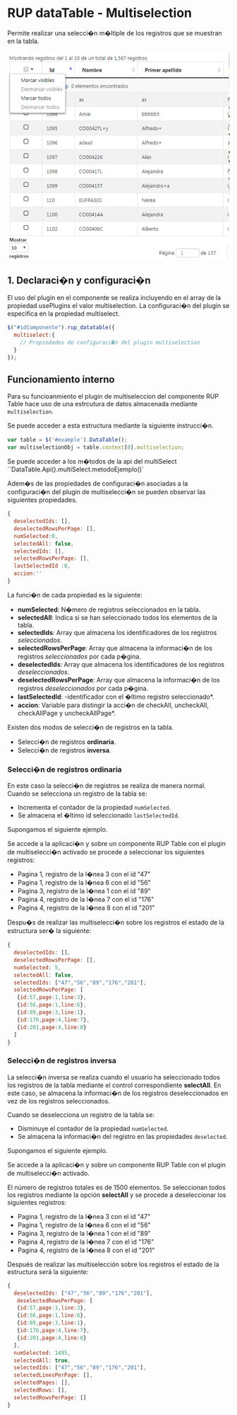 # RUP dataTable - Multiselection

Permite realizar una selecci�n m�ltiple de los registros que se muestran en la tabla.

![Imagen 1](img/rup.datatable.multiselection_1.png)

## 1. Declaraci�n y configuraci�n

El uso del plugin en el componente se realiza incluyendo en el array de la propiedad usePlugins el valor multiselection. La configuraci�n del plugin se especifica en la propiedad multiselect.

```js
$("#idComponente").rup_datatable({
  multiselect:{
    // Propiedades de configuraci�n del plugin multiselection
  }
});
```

## Funcionamiento interno

Para su funcioanmiento el plugin de multiseleccion del componente RUP Table hace uso de una estrcutura de datos almacenada mediante ```multiselection```.

Se puede acceder a esta estructura mediante la siguiente instrucci�n.

```js
var table = $('#example').DataTable();
var multiselectionObj = table.context[0].multiselection;
```
Se puede acceder a los m�todos de la api del multiSelect
``DataTable.Api().multiSelect.metodoEjemplo()`

Adem�s de las propiedades de configuraci�n asociadas a la configuraci�n del plugin de multiselecci�n se pueden observar las siguientes propiedades.


```js
{
  deselectedIds: [],
  deselectedRowsPerPage: [],
  numSelected:0,
  selectedAll: false,
  selectedIds: [],
  selectedRowsPerPage: [],
  lastSelectedId :0,
  accion:''
}
```

La funci�n de cada propiedad es la siguiente:

* **numSelected**: N�mero de registros seleccionados en la tabla.
* **selectedAll**: Indica si se han seleccionado todos los elementos de la tabla.
* **selectedIds**: Array que almacena los identificadores de los registros *seleccionados*.
* **selectedRowsPerPage**: Array que almacena la informaci�n de los registros *seleccionados* por cada p�gina.
* **deselectedIds**: Array que almacena los identificadores de los registros *deseleccionados*.
* **deselectedRowsPerPage**: Array que almacena la informaci�n de los registros *deseleccionados* por cada p�gina.
* **lastSelectedId**: -identificador con el �ltimo registro seleccionado*.
* **accion**: Variable para distingir la acci�n de checkAll, uncheckAll, checkAllPage y uncheckAllPage*.

Existen dos modos de selecci�n de registros en la tabla.

* Selecci�n de registros **ordinaria**.
* Selecci�n de registros **inversa**.

### Selecci�n de registros ordinaria

En este caso la selecci�n de registros se realiza de manera normal. Cuando se selecciona un registro de la tabla se:

* Incrementa el contador de la propiedad ``numSelected``.
* Se almacena el �ltimo id seleccionado ``lastSelectedId``.

Supongamos el siguiente ejemplo.

Se accede a la aplicaci�n y sobre un componente RUP Table con el plugin de multiselecci�n activado se procede a seleccionar los siguientes registros:

* Pagina 1, registro de la l�nea 3 con el id "47"
* Pagina 1, registro de la l�nea 6 con el id "56"
* Pagina 3, registro de la l�nea 1 con el id "89"
* Pagina 4, registro de la l�nea 7 con el id "176"
* Pagina 4, registro de la l�nea 8 con el id "201"

Despu�s de realizar las multiselecci�n sobre los registros el estado de la estructura ser� la siguiente:

```js
{
  deselectedIds: [],
  deselectedRowsPerPage: [],
  numSelected: 5,
  selectedAll: false,
  selectedIds: ["47","56","89","176","201"],
  selectedRowsPerPage: [
   {id:57,page:1,line:3},
   {id:56,page:1,line:6},
   {id:89,page:3,line:1},
   {id:176,page:4,line:7},
   {id:201,page:4,line:8}
  ]
}
```


### Selecci�n de registros inversa

La selecci�n inversa se realiza cuando el usuario ha seleccionado todos los registros de la tabla mediante el control correspondiente **selectAll**. En este caso, se almacena la informaci�n de los registros deseleccionados en vez de los registros seleccionados.

Cuando se deselecciona un registro de la tabla se:

* Disminuye el contador de la propiedad ``numSelected``.
* Se almacena la informaci�n del registro en las propiedades ``deselected``.

Supongamos el siguiente ejemplo.

Se accede a la aplicaci�n y sobre un componente RUP Table con el plugin de multiselecci�n activado.

El número de registros totales es de 1500 elementos. Se seleccionan todos los registros mediante la opción **selectAll** y se procede a deseleccionar los siguientes registros:

* Pagina 1, registro de la l�nea 3 con el id "47"
* Pagina 1, registro de la l�nea 6 con el id "56"
* Pagina 3, registro de la l�nea 1 con el id "89"
* Pagina 4, registro de la l�nea 7 con el id "176"
* Pagina 4, registro de la l�nea 8 con el id "201"

Después de realizar las multiselección sobre los registros el estado de la estructura será la siguiente:

```js
{
  deselectedIds: ["47","56","89","176","201"],
   deselectedRowsPerPage: [
   {id:57,page:1,line:3},
   {id:56,page:1,line:6},
   {id:89,page:3,line:1},
   {id:176,page:4,line:7},
   {id:201,page:4,line:8}
  ],
  numSelected: 1495,
  selectedAll: true,
  selectedIds: ["47","56","89","176","201"],
  selectedLinesPerPage: [],
  selectedPages: [],
  selectedRows: [],
  selectedRowsPerPage: []
}
```
